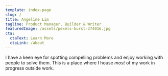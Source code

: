```yaml
---
template: index-page
slug: /
title: Angeline Lim
tagline: Product Manager, Builder & Writer
featuredImage: /assets/pexels-burst-374016.jpg
cta:
  ctaText: Learn More
  ctaLink: /about
---
```

I have a keen eye for spotting compelling problems and enjoy working with people to solve them. This is a place where I house *most* of my work in progress outside work.